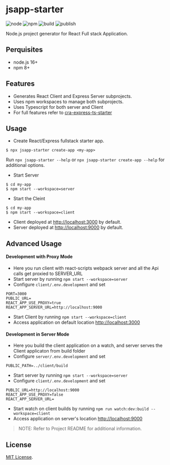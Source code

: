 # jsapp-starter
![node](http://img.shields.io/badge/node-16+-brightgreen.svg)
![npm](http://img.shields.io/badge/npm-8+-orange.svg)
![build](https://github.com/jsstarter/jsapp-starter/actions/workflows/build.yml/badge.svg)
![publish](https://github.com/jsstarter/jsapp-starter/actions/workflows/publish.yml/badge.svg)

Node.js project generator for React Full stack Application.

## Perquisites
- node.js 16+
- npm 8+

## Features
- Generates React Client and Express Server subprojects.
- Uses npm workspaces to manage both subprojects.
- Uses Typescript for both server and Client
- For full features refer to [cra-express-ts-starter](https://github.com/vkkotha/cra-express-ts-starter)

## Usage
- Create React/Express fullstack starter app.
```shell script
$ npx jsapp-starter create-app <my-app>
```
Run `npx jsapp-starter --help` or `npx jsapp-starter create-app --help` for additional options.

- Start Server
```shell script
$ cd my-app
$ npm start --workspace=server
```

- Start the Cleint
```shell script
$ cd my-app
$ npm start --workspace=client
```
- Client deployed at [http://localhost:3000](http://localhost:3000) by default.
- Server deployed at [http://localhost:9000](http://localhost:9000) by default.

## Advanced Usage
#### Development with Proxy Mode
- Here you run client with react-scripts webpack server and all the Api calls get proxied to SERVER_URL
- Start server by running `npm start --workspace=server`
- Configure `client/.env.development` and set
```
PORT=3000
PUBLIC_URL=
REACT_APP_USE_PROXY=true
REACT_APP_SERVER_URL=http://localhost:9000
```
- Start Client by running `npm start --workspace=client`
- Access application on default location [http://localhost:3000](http://localhost:3000)

#### Development in Server Mode
- Here you build the client application on a watch, and server serves the Client applicaton from build folder
- Configure `server/.env.development` and set
```
PUBLIC_PATH=../client/build
```
- Start server by running `npm start --workspace=server`
- Configure `client/.env.development` and set
```
PUBLIC_URL=http://localhost:9000
REACT_APP_USE_PROXY=false
REACT_APP_SERVER_URL=
```
- Start watch on client builds by running `npm run watch:dev:build --workspace=client`
- Access application on server's location [http://localhost:9000](http://localhost:9000)

> NOTE: Refer to Project README for additional information.

## License
[MIT License](https://github.com/jsstarter/jsstarter/blob/master/LICENSE).
